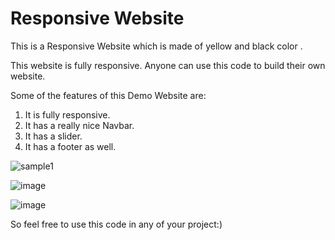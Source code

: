 
# Responsive Website

This is a Responsive Website which is made of yellow and black color . 

This website is fully responsive. Anyone can use this code to build their own website.

Some of the features of this Demo Website are:

1. It is fully responsive.
2. It has a really nice Navbar.
3. It has a slider.
4. It has a footer as well.


![sample1](https://user-images.githubusercontent.com/72144199/122198053-85430b80-ceb8-11eb-9177-6f5f93867171.png)


![image](https://user-images.githubusercontent.com/72144199/122198316-c804e380-ceb8-11eb-8004-0af57bd3467d.png)

![image](https://user-images.githubusercontent.com/72144199/122198487-ecf95680-ceb8-11eb-8cd7-2aec07e2d6c0.png)

So feel free to use this code in any of your project:)

